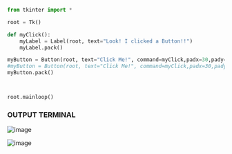 ```python
from tkinter import *

root = Tk()

def myClick():
	myLabel = Label(root, text="Look! I clicked a Button!!")
	myLabel.pack()

myButton = Button(root, text="Click Me!", command=myClick,padx=30,pady=30)
#myButton = Button(root, text="Click Me!", command=myClick,padx=30,pady=30,fg='green',bg='pink')
myButton.pack()



root.mainloop()
```

### OUTPUT TERMINAL
![image](https://user-images.githubusercontent.com/80588277/195858317-be9fa51a-4b30-4c6e-a111-7ea3076b7c1a.png)

![image](https://user-images.githubusercontent.com/80588277/195859155-40be1063-1377-44c0-95f7-cd4cccc64869.png)

